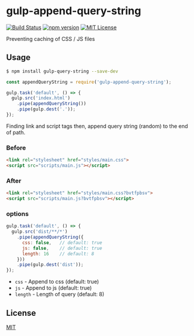 # gulp-append-query-string

[![Build Status](https://travis-ci.org/onkbear/gulp-append-query-string.svg?branch=master)](https://travis-ci.org/onkbear/gulp-append-query-string)
[![npm version](https://badge.fury.io/js/gulp-append-query-string.svg)](https://badge.fury.io/js/gulp-append-query-string)
[![MIT License](http://img.shields.io/badge/license-MIT-blue.svg?style=flat)](LICENSE)

Preventing caching of CSS / JS files

## Usage

```bash
$ npm install gulp-query-string --save-dev
```

```javascript
const appendQueryString = require('gulp-append-query-string');

gulp.task('default', () => {
  gulp.src('index.html')
    .pipe(appendQueryString())
    .pipe(gulp.dest('.'));
});
```

Finding link and script tags then, append query string (random) to the end of path.

### Before

```html
<link rel="stylesheet" href="styles/main.css">
<script src="scripts/main.js"></script>
```

### After

```html
<link rel="stylesheet" href="styles/main.css?bvtfpbsv">
<script src="scripts/main.js?bvtfpbsv"></script>
```

### options

```javascript
gulp.task('default', () => {
  gulp.src('dist/**/*')
    .pipe(appendQueryString({
      css: false,   // default: true
      js: false,    // default: true
      length: 16    // default: 8
    }))
    .pipe(gulp.dest('dist'));
});
```

- `css` - Append to css (default: true)
- `js` - Append to js (default: true)
- `length` - Length of query (default: 8)

## License

[MIT](./LICENSE)
